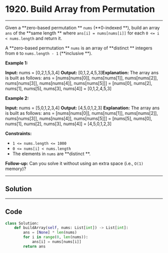 # 1920. Build Array from Permutation

---

Given a **zero-based permutation ** `nums` (**0-indexed **), build an array `ans` of the **same length ** where `ans[i] = nums[nums[i]]` for each `0 <= i < nums.length` and return it.

A **zero-based permutation ** `nums` is an array of **distinct ** integers from `0` to `nums.length - 1` (**inclusive **).

 

**Example 1:**


**Input:** nums = [0,2,1,5,3,4]
**Output:** [0,1,2,4,5,3]**Explanation:** The array ans is built as follows: 
ans = [nums[nums[0]], nums[nums[1]], nums[nums[2]], nums[nums[3]], nums[nums[4]], nums[nums[5]]]
    = [nums[0], nums[2], nums[1], nums[5], nums[3], nums[4]]
    = [0,1,2,4,5,3]

**Example 2:**


**Input:** nums = [5,0,1,2,3,4]
**Output:** [4,5,0,1,2,3]
**Explanation:** The array ans is built as follows:
ans = [nums[nums[0]], nums[nums[1]], nums[nums[2]], nums[nums[3]], nums[nums[4]], nums[nums[5]]]
    = [nums[5], nums[0], nums[1], nums[2], nums[3], nums[4]]
    = [4,5,0,1,2,3]

 

**Constraints:**

  * `1 <= nums.length <= 1000`
  * `0 <= nums[i] < nums.length`
  * The elements in `nums` are **distinct **.



 

**Follow-up:** Can you solve it without using an extra space (i.e., `O(1)` memory)?

---

## Solution



---

## Code
```python
class Solution:
    def buildArray(self, nums: List[int]) -> List[int]:
        ans = [None] * len(nums)
        for i in range(0, len(nums)):
            ans[i] = nums[nums[i]]
        return ans
```